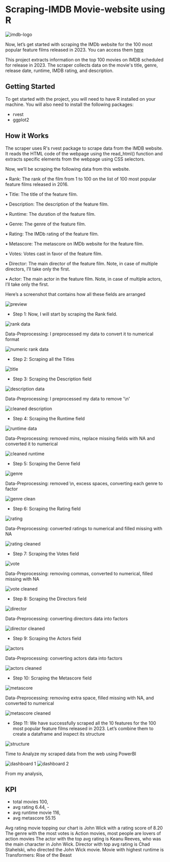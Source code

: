 # Scraping-IMDB Movie-website using R

![imdb-logo](https://user-images.githubusercontent.com/116097143/235150298-e25bc53e-f535-4608-b5b1-d9cc31a12f0f.png)

Now, let’s get started with scraping the IMDb website for the 100 most popular feature films released in 2023. You can access them [here](https://www.imdb.com/search/title/?count=100&release_date=2023,2023&title_type=feature)

This project extracts information on the top 100 movies on IMDB scheduled for release in 2023. The scraper collects data on the movie's title, genre, release date, runtime, IMDB rating, and description.

## Getting Started

To get started with the project, you will need to have R installed on your machine. 
You will also need to install the following packages:

- rvest
- ggplot2

## How it Works

The scraper uses R's rvest package to scrape data from the IMDB website. It reads the HTML code of the webpage using the read_html() function and extracts specific elements from the webpage using CSS selectors.

Now, we’ll be scraping the following data from this website.

•	Rank: The rank of the film from 1 to 100 on the list of 100 most popular feature films released in 2016.

•	Title: The title of the feature film.

•	Description: The description of the feature film.

•	Runtime: The duration of the feature film.

•	Genre: The genre of the feature film.

•	Rating: The IMDb rating of the feature film.

•	Metascore: The metascore on IMDb website for the feature film.

•	Votes: Votes cast in favor of the feature film.

•	Director: The main director of the feature film. Note, in case of multiple directors, I’ll take only the first.

•	Actor: The main actor in the feature film. Note, in case of multiple actors, I’ll take only the first.

Here’s a screenshot that contains how all these fields are arranged

![preview](https://user-images.githubusercontent.com/116097143/235150185-58876b0e-6146-4239-b560-5eaf7328551c.png)

- Step 1: Now, I will start by scraping the Rank field. 

![rank data](https://user-images.githubusercontent.com/116097143/235151362-f55ea218-2e3a-427d-9edd-93f1d4b937d3.png)

Data-Preprocessing: I preprocessed my data to convert it to numerical format

![numeric rank data](https://user-images.githubusercontent.com/116097143/235151358-63a9f792-469f-4032-93d4-2b76fb3849d7.png)

- Step 2: Scraping all the Titles

![title](https://user-images.githubusercontent.com/116097143/235151320-d1b8ab07-1ba3-4811-9cdd-8cb91bfe48e4.png)

- Step 3: Scraping the Description field

![description data](https://user-images.githubusercontent.com/116097143/235151342-bdd13274-0e14-40c8-810c-7f569ad2fde5.png)

Data-Preprocessing: I preprocessed my data to remove '\n'

![cleaned description](https://user-images.githubusercontent.com/116097143/235151339-f90783c6-f85c-48ea-b5cd-24e9cb6d9b91.png)

- Step 4: Scraping the Runtime field

![runtime data](https://user-images.githubusercontent.com/116097143/235151372-98284626-3c58-497d-9fdd-04cc302ce304.png)

Data-Preprocessing: removed mins, replace missing fields with NA and converted it to numerical

![cleaned runtime](https://user-images.githubusercontent.com/116097143/235159232-36f92ba6-7534-4044-9b4e-0ab51b7ca2b5.png)

- Step 5: Scraping the Genre field

![genre](https://user-images.githubusercontent.com/116097143/235151355-ffe8793e-367e-455e-a873-4c5ba7c2b0a7.png)

Data-Preprocessing: removed \n, excess spaces, converting each genre to factor

![genre clean](https://user-images.githubusercontent.com/116097143/235151351-6a002691-73a9-4466-9eea-d772b2bd7b5e.png)

- Step 6: Scraping the Rating  field

![rating](https://user-images.githubusercontent.com/116097143/235151370-8204e365-e9f7-4da8-8df3-929016d8174e.png)

Data-Preprocessing: converted ratings to numerical and filled missing with NA

![rating cleaned](https://user-images.githubusercontent.com/116097143/235159386-793eb022-b404-4a42-be16-7399c15de9e2.png)

- Step 7: Scraping the Votes field

![vote](https://user-images.githubusercontent.com/116097143/235151329-755971fb-5818-4a1e-82fd-7e8da474f3e2.png)

Data-Preprocessing: removing commas, converted to numerical, filled missing with NA

![vote cleaned](https://user-images.githubusercontent.com/116097143/235160508-09842ac0-b94c-4117-b8c3-646a44382796.png)

- Step 8: Scraping the Directors field

![director](https://user-images.githubusercontent.com/116097143/235151347-67f19bb1-c468-4a78-b09e-1f287fe3ab3a.png)

Data-Preprocessing: converting directors data into factors

![director cleaned](https://user-images.githubusercontent.com/116097143/235151344-f95c75f3-54e8-4f51-8ec7-115ee703b59b.png)

- Step 9: Scraping the Actors field

![actors](https://user-images.githubusercontent.com/116097143/235151337-4b9b0480-9101-4fd5-b8d3-e91f7fb908fa.png)

Data-Preprocessing: converting actors data into factors

![actors cleaned](https://user-images.githubusercontent.com/116097143/235151334-fcd466d1-2e6a-4a20-b36f-8a872e0f9168.png)

- Step 10: Scraping the Metascore field

![metascore](https://user-images.githubusercontent.com/116097143/235151356-639d132c-3833-46d7-ad58-3aefec05556a.png)

Data-Preprocessing: removing extra space, filled missing with NA, and converted to numerical

![metascore cleaned](https://user-images.githubusercontent.com/116097143/235162823-b2e435e2-ec39-4785-a307-91f26679cd18.png)

- Step 11: We have successfully scraped all the 10 features for the 100 most popular feature films released in 2023. 
Let’s combine them to create a dataframe and inspect its structure

![structure](https://user-images.githubusercontent.com/116097143/235164002-a187ea73-bd42-4c37-9334-9f206b5545b3.png)


Time to Analyze my scraped data from the web using PowerBI

![dashboard 1](https://user-images.githubusercontent.com/116097143/235258313-ba52e841-792c-44e2-92dc-ff4b69ffa8e5.png)
![dashboard 2](https://user-images.githubusercontent.com/116097143/235258382-f2e90e72-1b60-4bf4-ac8e-359b224a22ee.png)

From my analysis, 
## KPI 
- total movies 100, 
- avg rating 6.44, -
- avg runtime movie  116, 
- avg metascore 55.15

Avg rating movie topping our chart is John Wick with a rating score of 8.20
The genre with the most votes is Action movies, most people are lovers of action movies 
The actor with the top avg rating is Keanu Reeves, who was the main character in John Wick.
Director with top avg rating is Chad Stahelski, who directed the John Wick movie.
Movie with highest runtime is Transformers: Rise of the Beast
